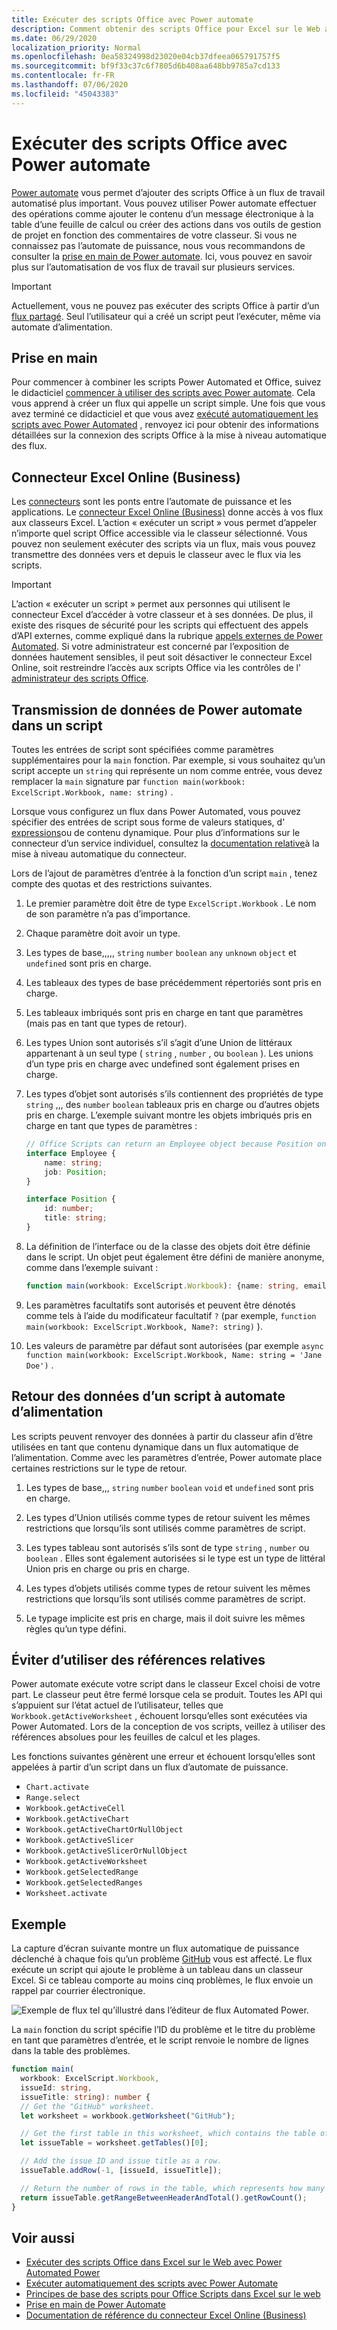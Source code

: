 ```yaml
---
title: Exécuter des scripts Office avec Power automate
description: Comment obtenir des scripts Office pour Excel sur le Web avec un flux de travail Automated Power.
ms.date: 06/29/2020
localization_priority: Normal
ms.openlocfilehash: 0ea58324998d23020e04cb37dfeea065791757f5
ms.sourcegitcommit: bf9f33c37c6f7805d6b408aa648bb9785a7cd133
ms.contentlocale: fr-FR
ms.lasthandoff: 07/06/2020
ms.locfileid: "45043383"
---
```

# <a name="run-office-scripts-with-power-automate"></a>Exécuter des scripts Office avec Power automate

[Power automate](https://flow.microsoft.com) vous permet d’ajouter des scripts Office à un flux de travail automatisé plus important. Vous pouvez utiliser Power automate effectuer des opérations comme ajouter le contenu d’un message électronique à la table d’une feuille de calcul ou créer des actions dans vos outils de gestion de projet en fonction des commentaires de votre classeur. Si vous ne connaissez pas l’automate de puissance, nous vous recommandons de consulter la [prise en main de Power automate](/power-automate/getting-started). Ici, vous pouvez en savoir plus sur l’automatisation de vos flux de travail sur plusieurs services.

> [!IMPORTANT]
> Actuellement, vous ne pouvez pas exécuter des scripts Office à partir d’un [flux partagé](/power-automate/share-buttons). Seul l’utilisateur qui a créé un script peut l’exécuter, même via automate d’alimentation.

## <a name="getting-started"></a>Prise en main

Pour commencer à combiner les scripts Power Automated et Office, suivez le didacticiel [commencer à utiliser des scripts avec Power automate](../tutorials/excel-power-automate-manual.md). Cela vous apprend à créer un flux qui appelle un script simple. Une fois que vous avez terminé ce didacticiel et que vous avez [exécuté automatiquement les scripts avec Power Automated](../tutorials/excel-power-automate-trigger.md) , renvoyez ici pour obtenir des informations détaillées sur la connexion des scripts Office à la mise à niveau automatique des flux.

## <a name="excel-online-business-connector"></a>Connecteur Excel Online (Business)

Les [connecteurs](/connectors/connectors) sont les ponts entre l’automate de puissance et les applications. Le [connecteur Excel Online (Business)](/connectors/excelonlinebusiness) donne accès à vos flux aux classeurs Excel. L’action « exécuter un script » vous permet d’appeler n’importe quel script Office accessible via le classeur sélectionné. Vous pouvez non seulement exécuter des scripts via un flux, mais vous pouvez transmettre des données vers et depuis le classeur avec le flux via les scripts.

> [!IMPORTANT]
> L’action « exécuter un script » permet aux personnes qui utilisent le connecteur Excel d’accéder à votre classeur et à ses données. De plus, il existe des risques de sécurité pour les scripts qui effectuent des appels d’API externes, comme expliqué dans la rubrique [appels externes de Power Automated](external-calls.md). Si votre administrateur est concerné par l’exposition de données hautement sensibles, il peut soit désactiver le connecteur Excel Online, soit restreindre l’accès aux scripts Office via les contrôles de l' [administrateur des scripts Office](https://support.microsoft.com/office/19d3c51a-6ca2-40ab-978d-60fa49554dcf).

## <a name="passing-data-from-power-automate-into-a-script"></a>Transmission de données de Power automate dans un script

Toutes les entrées de script sont spécifiées comme paramètres supplémentaires pour la `main` fonction. Par exemple, si vous souhaitez qu’un script accepte un `string` qui représente un nom comme entrée, vous devez remplacer la `main` signature par `function main(workbook: ExcelScript.Workbook, name: string)` .

Lorsque vous configurez un flux dans Power Automated, vous pouvez spécifier des entrées de script sous forme de valeurs statiques, d' [expressions](/power-automate/use-expressions-in-conditions)ou de contenu dynamique. Pour plus d’informations sur le connecteur d’un service individuel, consultez la [documentation relative](/connectors/)à la mise à niveau automatique du connecteur.

Lors de l’ajout de paramètres d’entrée à la fonction d’un script `main` , tenez compte des quotas et des restrictions suivantes.

1. Le premier paramètre doit être de type `ExcelScript.Workbook` . Le nom de son paramètre n’a pas d’importance.

2. Chaque paramètre doit avoir un type.

3. Les types de base,,,,, `string` `number` `boolean` `any` `unknown` `object` et `undefined` sont pris en charge.

4. Les tableaux des types de base précédemment répertoriés sont pris en charge.

5. Les tableaux imbriqués sont pris en charge en tant que paramètres (mais pas en tant que types de retour).

6. Les types Union sont autorisés s’il s’agit d’une Union de littéraux appartenant à un seul type ( `string` , `number` , ou `boolean` ). Les unions d’un type pris en charge avec undefined sont également prises en charge.

7. Les types d’objet sont autorisés s’ils contiennent des propriétés de type `string` ,,, des `number` `boolean` tableaux pris en charge ou d’autres objets pris en charge. L’exemple suivant montre les objets imbriqués pris en charge en tant que types de paramètres :

    ```TypeScript
    // Office Scripts can return an Employee object because Position only contains strings and numbers.
    interface Employee {
        name: string;
        job: Position;
    }

    interface Position {
        id: number;
        title: string;
    }
    ```

8. La définition de l’interface ou de la classe des objets doit être définie dans le script. Un objet peut également être défini de manière anonyme, comme dans l’exemple suivant :

    ```TypeScript
    function main(workbook: ExcelScript.Workbook): {name: string, email: string}
    ```

9. Les paramètres facultatifs sont autorisés et peuvent être dénotés comme tels à l’aide du modificateur facultatif `?` (par exemple, `function main(workbook: ExcelScript.Workbook, Name?: string)` ).

10. Les valeurs de paramètre par défaut sont autorisées (par exemple `async function main(workbook: ExcelScript.Workbook, Name: string = 'Jane Doe')` .

## <a name="returning-data-from-a-script-back-to-power-automate"></a>Retour des données d’un script à automate d’alimentation

Les scripts peuvent renvoyer des données à partir du classeur afin d’être utilisées en tant que contenu dynamique dans un flux automatique de l’alimentation. Comme avec les paramètres d’entrée, Power automate place certaines restrictions sur le type de retour.

1. Les types de base,,, `string` `number` `boolean` `void` et `undefined` sont pris en charge.

2. Les types d’Union utilisés comme types de retour suivent les mêmes restrictions que lorsqu’ils sont utilisés comme paramètres de script.

3. Les types tableau sont autorisés s’ils sont de type `string` , `number` ou `boolean` . Elles sont également autorisées si le type est un type de littéral Union pris en charge ou pris en charge.

4. Les types d’objets utilisés comme types de retour suivent les mêmes restrictions que lorsqu’ils sont utilisés comme paramètres de script.

5. Le typage implicite est pris en charge, mais il doit suivre les mêmes règles qu’un type défini.

## <a name="avoid-using-relative-references"></a>Éviter d’utiliser des références relatives

Power automate exécute votre script dans le classeur Excel choisi de votre part. Le classeur peut être fermé lorsque cela se produit. Toutes les API qui s’appuient sur l’état actuel de l’utilisateur, telles que `Workbook.getActiveWorksheet` , échouent lorsqu’elles sont exécutées via Power Automated. Lors de la conception de vos scripts, veillez à utiliser des références absolues pour les feuilles de calcul et les plages.

Les fonctions suivantes génèrent une erreur et échouent lorsqu’elles sont appelées à partir d’un script dans un flux d’automate de puissance.

- `Chart.activate`
- `Range.select`
- `Workbook.getActiveCell`
- `Workbook.getActiveChart`
- `Workbook.getActiveChartOrNullObject`
- `Workbook.getActiveSlicer`
- `Workbook.getActiveSlicerOrNullObject`
- `Workbook.getActiveWorksheet`
- `Workbook.getSelectedRange`
- `Workbook.getSelectedRanges`
- `Worksheet.activate`

## <a name="example"></a>Exemple

La capture d’écran suivante montre un flux automatique de puissance déclenché à chaque fois qu’un problème [GitHub](https://github.com/) vous est affecté. Le flux exécute un script qui ajoute le problème à un tableau dans un classeur Excel. Si ce tableau comporte au moins cinq problèmes, le flux envoie un rappel par courrier électronique.

![Exemple de flux tel qu’illustré dans l’éditeur de flux Automated Power.](../images/power-automate-parameter-return-sample.png)

La `main` fonction du script spécifie l’ID du problème et le titre du problème en tant que paramètres d’entrée, et le script renvoie le nombre de lignes dans la table des problèmes.

```TypeScript
function main(
  workbook: ExcelScript.Workbook,
  issueId: string,
  issueTitle: string): number {
  // Get the "GitHub" worksheet.
  let worksheet = workbook.getWorksheet("GitHub");

  // Get the first table in this worksheet, which contains the table of GitHub issues.
  let issueTable = worksheet.getTables()[0];

  // Add the issue ID and issue title as a row.
  issueTable.addRow(-1, [issueId, issueTitle]);

  // Return the number of rows in the table, which represents how many issues are assigned to this user.
  return issueTable.getRangeBetweenHeaderAndTotal().getRowCount();
}
```

## <a name="see-also"></a>Voir aussi

- [Exécuter des scripts Office dans Excel sur le Web avec Power Automated Power](../tutorials/excel-power-automate-manual.md)
- [Exécuter automatiquement des scripts avec Power Automate](../tutorials/excel-power-automate-trigger.md)
- [Principes de base des scripts pour Office Scripts dans Excel sur le web](scripting-fundamentals.md)
- [Prise en main de Power Automate](/power-automate/getting-started)
- [Documentation de référence du connecteur Excel Online (Business)](/connectors/excelonlinebusiness/)
